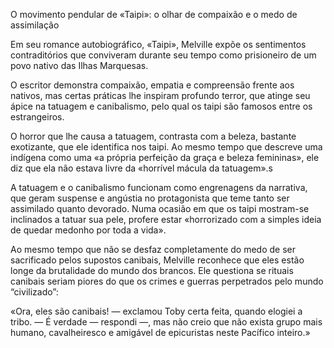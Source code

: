 O movimento pendular de «Taipi»: o olhar de compaixão e o medo de assimilação

Em seu romance autobiográfico, «Taipi», Melville expõe os sentimentos contraditórios que conviveram durante seu tempo como prisioneiro de um povo nativo das Ilhas Marquesas.

O escritor demonstra compaixão, empatia e compreensão frente aos nativos, mas certas práticas
lhe inspiram profundo terror, que atinge seu ápice na tatuagem e canibalismo, pelo qual os taipi são famosos entre os estrangeiros.

O horror que lhe causa a  tatuagem, contrasta com a beleza, bastante exotizante, que ele identifica nos taipi. Ao mesmo tempo que descreve uma indígena como uma «a própria perfeição da graça e beleza femininas», ele diz que ela não estava livre da «horrível mácula da tatuagem».s

A tatuagem e o canibalismo funcionam como engrenagens da narrativa, que geram suspense e angústia no protagonista que teme tanto ser assimilado quanto devorado. Numa ocasião em que os taipi mostram-se inclinados a tatuar sua pele, profere estar «horrorizado com a simples ideia de quedar medonho por toda a vida».

Ao mesmo tempo que não se desfaz completamente do medo de ser sacrificado pelos supostos canibais, Melville reconhece que eles estão longe da brutalidade do mundo dos brancos. Ele questiona se rituais canibais seriam piores do que os crimes e guerras perpetrados pelo mundo “civilizado”:

«Ora, eles são canibais! — exclamou Toby certa feita, quando elogiei a tribo.
— É verdade — respondi —, mas não creio que não exista grupo mais humano, cavalheiresco e amigável de epicuristas neste Pacífico inteiro.»

